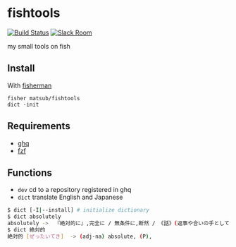 # fishtools

[![Build Status][travis-badge]][travis-link]
[![Slack Room][slack-badge]][slack-link]

my small tools on fish

## Install

With [fisherman]

```
fisher matsub/fishtools
dict -init
```

## Requirements
- [ghq](https://github.com/motemen/ghq)
- [fzf](https://github.com/junegunn/fzf)

## Functions

- `dev`
    cd to a repository registered in ghq
- `dict`
    translate English and Japanese

```sh
$ dict [-I|--install] # initialize dictionary
$ dict absolutely
absolutely ->  『絶対的に』,完全に / 無条件に,断然 / 《話》(返事や合いの手として)そのとおり,まったく
$ dict 絶対的
絶対的 [ぜったいてき]  -> (adj-na) absolute, (P),
```

[travis-link]: https://travis-ci.org/matsub/fishtools
[travis-badge]: https://img.shields.io/travis/matsub/fishtools.svg
[slack-link]: https://fisherman-wharf.herokuapp.com
[slack-badge]: https://fisherman-wharf.herokuapp.com/badge.svg
[fisherman]: https://github.com/fisherman/fisherman
